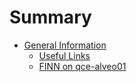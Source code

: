# Summary

- [General Information](./general_information/README.md)
    - [Useful Links](./general_information/links.md)
    - [FINN on qce-alveo01](./general_information/finn_qce.md)

